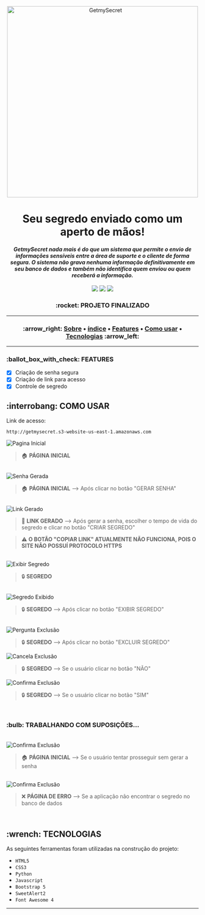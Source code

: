 <p align="center">
  <a href="http://getmysecret.s3-website-us-east-1.amazonaws.com/"><img src="front-end/img/secret_logo_body.png" width="500" align="center" alt="GetmySecret"></a>
</p>
<h1 align="center">Seu segredo enviado como um aperto de mãos!</h1>
<h4 align="center" id="sobre"><i>GetmySecret nada mais é do que um sistema que permite o envio de informações sensíveis entre a área de suporte e o cliente de forma segura. O sistema não grava nenhuma informação definitivamente em seu banco de dados e também não identifica quem enviou ou quem receberá a informação.</i></h4>
<p align="center">
  <img src="https://img.shields.io/github/forks/eduardoxns/GetmySecret">
  <img src="https://img.shields.io/github/issues/eduardoxns/GetmySecret">
  <img src="https://img.shields.io/github/stars/eduardoxns/GetmySecret">
</p>
<h3 align="center">:rocket: PROJETO FINALIZADO</h3>

---

<h3>
  <p align="center" id="indice">
    :arrow_right:
    <a href="#sobre">Sobre</a> •
    <a href="#indice">índice</a> • 
    <a href="#features">Features</a> • 
    <a href="#uso">Como usar</a> • 
    <a href="#tecnologias">Tecnologias</a>
    :arrow_left:
  </p>
</h3>

---

<h3 id="features">:ballot_box_with_check: FEATURES</h3>

- [x] Criação de senha segura
- [x] Criação de link para acesso
- [x] Controle de segredo

<h2 id="uso">:interrobang: COMO USAR</h2>

Link de acesso:
```
http://getmysecret.s3-website-us-east-1.amazonaws.com
```

<img src="readme-images/pagina_inicial.png" alt="Pagina Inicial">

> :house: **PÁGINA INICIAL**

<br>

<img src="readme-images/senha_gerada.png" alt="Senha Gerada">

> :house: **PÁGINA INICIAL** --> Após clicar no botão "GERAR SENHA"

<br>

<img src="readme-images/link_gerado.png" alt="Link Gerado">

> :link: **LINK GERADO** --> Após gerar a senha, escolher o tempo de vida do segredo e clicar no botão "CRIAR SEGREDO"

> :warning: **O BOTÃO "COPIAR LINK" ATUALMENTE NÃO FUNCIONA, POIS O SITE NÃO POSSUÍ PROTOCOLO HTTPS**

<br>

<img src="readme-images/exibir_segredo.png" alt="Exibir Segredo">

> :lock: **SEGREDO**

<br>

<img src="readme-images/segredo_exibido.png" alt="Segredo Exibido">

> :lock: **SEGREDO** --> Após clicar no botão "EXIBIR SEGREDO"

<br>

<img src="readme-images/pergunta_exclusao.png" alt="Pergunta Exclusão">

> :lock: **SEGREDO** --> Após clicar no botão "EXCLUIR SEGREDO"

<img src="readme-images/cancela_exclusao.png" alt="Cancela Exclusão">

> :lock: **SEGREDO** --> Se o usuário clicar no botão "NÃO"

<img src="readme-images/confirma_exclusao.png" alt="Confirma Exclusão">

> :lock: **SEGREDO** --> Se o usuário clicar no botão "SIM"

<br>

<h3>:bulb: TRABALHANDO COM SUPOSIÇÕES...</h3>

<br>

<img src="readme-images/senha_nao_gerada.png" alt="Confirma Exclusão">

> :house: **PÁGINA INICIAL** --> Se o usuário tentar prosseguir sem gerar a senha

<br>

<img src="readme-images/pagina_erro.png" alt="Confirma Exclusão">

> :x: **PÁGINA DE ERRO** --> Se a aplicação não encontrar o segredo no banco de dados

<br>

<h2 id="tecnologias">:wrench: TECNOLOGIAS</h2>

As seguintes ferramentas foram utilizadas na construção do projeto:

- ``HTML5``
- ``CSS3``
- ``Python``
- ``Javascript``
- ``Bootstrap 5``
- ``SweetAlert2``
- ``Font Awesome 4``

---

